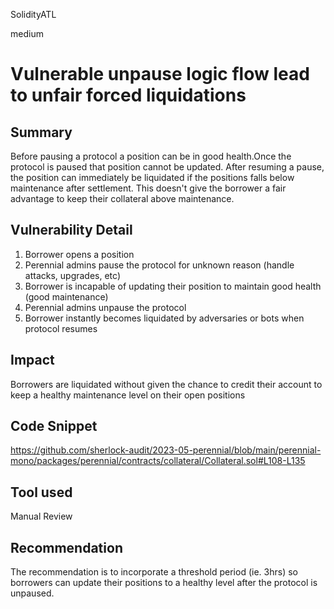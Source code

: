SolidityATL

medium

# Vulnerable unpause logic flow lead to unfair forced liquidations

## Summary

Before pausing a protocol a position can be in good health.Once the protocol is paused that position cannot be updated. After resuming a pause, the position can immediately be liquidated if the positions falls below maintenance after settlement. This doesn't give the borrower a fair advantage to keep their collateral above 
maintenance.

## Vulnerability Detail

1. Borrower opens a position
2. Perennial admins pause the protocol for unknown reason (handle attacks, upgrades, etc)
3. Borrower is incapable of updating their position to maintain good health (good maintenance)
4. Perennial admins unpause the protocol
5. Borrower instantly becomes liquidated by adversaries or bots when protocol resumes

## Impact

Borrowers are liquidated without given the chance to credit their account to keep a healthy maintenance level on their open positions

## Code Snippet

https://github.com/sherlock-audit/2023-05-perennial/blob/main/perennial-mono/packages/perennial/contracts/collateral/Collateral.sol#L108-L135

## Tool used

Manual Review

## Recommendation

The recommendation is to incorporate a threshold period (ie. 3hrs) so borrowers can update their positions to a healthy level after the protocol is unpaused.